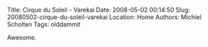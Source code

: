 Title: Cirque du Soleil - Varekai
Date: 2008-05-02 00:14:50
Slug: 20080502-cirque-du-soleil-varekai
Location: Home
Authors: Michiel Scholten
Tags: olddammit

<p>Awesome.</p>